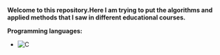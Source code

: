 **Welcome to this repository.Here I am trying to put the algorithms and applied methods that I saw in different educational courses.**

**Programming languages:**
- ![C](https://img.shields.io/badge/c-%2300599C.svg?style=for-the-badge&logo=c&logoColor=white)